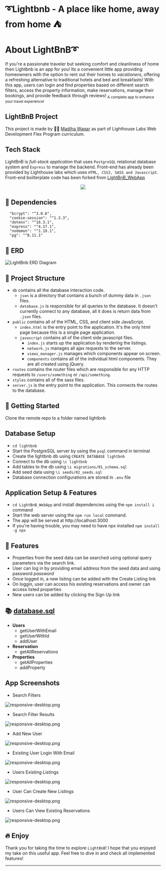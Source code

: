 # :curly_loop:Lightbnb - A place like home, away from home :tent:

# About LightBnB:curly_loop:
If you're a passionate traveler but seeking comfort and cleanliness of home then Lightbnb is an app for you! 
Its a convenient little app providing homeowners with the option to rent out their homes to _vacationers_, offering a refreshing alternative to traditional hotels and bed and breakfasts!
With this app, users can login and find properties based on different search filters, access the property information, make reservations, manage their bookings, and provide feedback through reviews! 
<sub>A complete app to enhance your travel experience!</sub>

## LightBnB Project
This project is made by :raising_hand_woman: [Madiha Waqar](https://www.linkedin.com/in/madiha-waqar-a8253827) as part of Lighthouse Labs Web Development Flex Program curriculum. 

## Tech Stack
LightBnB is _full-stack application_ that uses `PostgreSQL` relational database system and `Express` to manage the backend. Front-end has already been provided by Lighthouse labs which uses `HTML, CSS3, SASS and Javascript`. Front-end boilterplate code has been forked from [LightBnB_WebApp](https://github.com/lighthouse-labs/LightBnB_WebApp)
<p align="center">
  <a href="https://skillicons.dev">
    <img src="https://skillicons.dev/icons?i=postgres,express,html,css,sass,javascript" />
  </a>
</p>

## :traffic_light: Dependencies
  ```
    "bcrypt": "^3.0.6",
    "cookie-session": "^1.3.3",
    "dotenv": "^16.3.1",
    "express": "^4.17.1",
    "nodemon": "^1.19.1",
    "pg": "^8.11.1"
  ```

## :seedling: ERD
![LightBnb ERD Diagram](./docs/lightbnb_ERD.png)

## :nut_and_bolt: Project Structure
* `db` contains all the database interaction code.
  * `json` is a directory that contains a bunch of dummy data in `.json` files.
  * `database.js` is responsible for all queries to the database. It doesn't currently connect to any database, all it does is return data from `.json` files.
* `public` contains all of the HTML, CSS, and client side JavaScript. 
  * `index.html` is the entry point to the application. It's the only html page because this is a single page application.
  * `javascript` contains all of the client side javascript files.
    * `index.js` starts up the application by rendering the listings.
    * `network.js` manages all ajax requests to the server.
    * `views_manager.js` manages which components appear on screen.
    * `components` contains all of the individual html components. They are all created using jQuery.
* `routes` contains the router files which are responsible for any HTTP requests to `/users/something` or `/api/something`. 
* `styles` contains all of the sass files. 
* `server.js` is the entry point to the application. This connects the routes to the database.

## :triangular_flag_on_post: Getting Started

Clone the remote repo to a folder named lightbnb
## Database Setup

  - `cd lightbnb`
  - Start the PostgreSQL server by using the `psql` command in terminal
  - Create the lightbnb db using `CREATE DATABASE lightbnb`
  - Connect to the db using `\c lightbnb`
  - Add tables to the db using `\i migrations/01_schema.sql`
  - Add seed data using `\i seeds/02_seeds.sql`
  - Database connection configurations are stored in `.env` file

## Application Setup & Features

- `cd LightBnB_WebApp` and install dependencies using the `npm install i` command
- Start the web server using the `npm run local` command. 
- The app will be served at http://localhost:3000
- If you're having trouble, you may need to have npx installed `npm install -g npx`

## :dart: Features
- Properties from the seed data can be searched using optional query parameters via the search link.
- User can log in by providing email address from the seed data and using password _password_
- Once logged in, a new listing can be added with the Create Listing link
- On loggin, user can access his existing reservations and owner can access listed properties
- New users can be added by clicking the Sign Up link

## :books: [database.sql](./db/database.js)
- **Users**
  - getUserWithEmail
  - getUserWithId
  - addUser
- **Reservation**
  - getAllReservations
- **Properties**
  - getAllProperties
  - addProperty
  
## App Screenshots
- Search Filters

![responsive-desktop.png](./docs/Lightbnb_SearchFilters.png)

- Search Filter Results

![responsive-desktop.png](./docs/Lightbnb_SearchResults.png)

- Add New User

![responsive-desktop.png](./docs/Lightbnb_Signup.png)

- Existing User Login With Email

![responsive-desktop.png](./docs/Lightbnb_login.png)

- Users Existing Listings

![responsive-desktop.png](./docs/Lightbnb_Listings.png)

- User Can Create New Listings

![responsive-desktop.png](./docs/Lightbnb_CreateListing.png)

- Users Can View Existing Reservations

![responsive-desktop.png](./docs/Lightbnb_Reservations.png)

## :fire: Enjoy
Thank you for taking the time to explore `LightBnB`! I hope that you enjoyed my take on this useful app. Feel free to dive in and check all implemented features!

------------------------------------------------------------------------------------------------